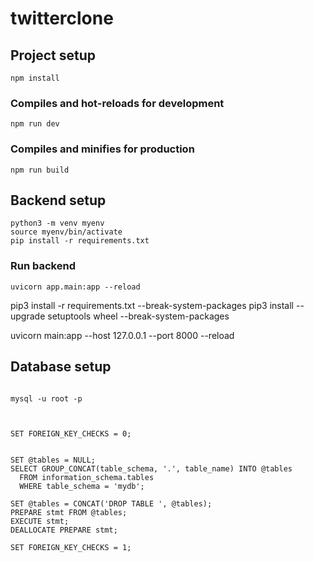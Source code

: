 # twitterclone

<!-- frontend react-vite -->
<!-- requirement.txt -->

## Project setup
```
npm install
```


### Compiles and hot-reloads for development
```
npm run dev
```

### Compiles and minifies for production
```
npm run build
```



<!-- backend FastAPI -->

## Backend setup
```
python3 -m venv myenv
source myenv/bin/activate
pip install -r requirements.txt
```

### Run backend
```
uvicorn app.main:app --reload
```
pip3 install -r requirements.txt --break-system-packages
pip3 install --upgrade setuptools wheel --break-system-packages


uvicorn main:app --host 127.0.0.1 --port 8000 --reload

<!-- dastabase-->

## Database setup
```

mysql -u root -p



SET FOREIGN_KEY_CHECKS = 0;


SET @tables = NULL;
SELECT GROUP_CONCAT(table_schema, '.', table_name) INTO @tables
  FROM information_schema.tables
  WHERE table_schema = 'mydb';

SET @tables = CONCAT('DROP TABLE ', @tables);
PREPARE stmt FROM @tables;
EXECUTE stmt;
DEALLOCATE PREPARE stmt;

SET FOREIGN_KEY_CHECKS = 1;
